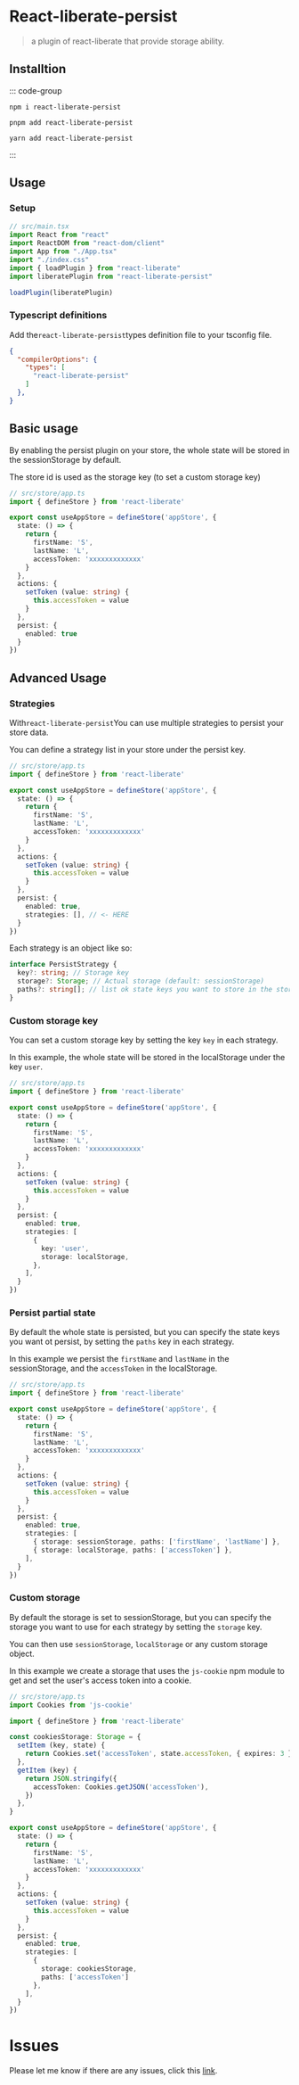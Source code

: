 # React-liberate-persist

> a plugin of react-liberate that provide storage ability.

## Installtion

::: code-group

```[npm]
npm i react-liberate-persist
```

```[pnpm]
pnpm add react-liberate-persist
```

```[yarn]
yarn add react-liberate-persist
```

:::

## Usage

### Setup

```ts
// src/main.tsx
import React from "react"
import ReactDOM from "react-dom/client"
import App from "./App.tsx"
import "./index.css"
import { loadPlugin } from "react-liberate"
import liberatePlugin from "react-liberate-persist"

loadPlugin(liberatePlugin)
```

### Typescript definitions

Add the`react-liberate-persist`types definition file to your tsconfig file.

```json
{
  "compilerOptions": {
    "types": [
      "react-liberate-persist"
    ]
  },
}
```

## Basic usage

By enabling the persist plugin on your store, the whole state will be stored in the sessionStorage by default.

The store id is used as the storage key (to set a custom storage key)

```ts
// src/store/app.ts
import { defineStore } from 'react-liberate'

export const useAppStore = defineStore('appStore', {
  state: () => {
    return {
      firstName: 'S',
      lastName: 'L',
      accessToken: 'xxxxxxxxxxxxx'
    }
  },
  actions: {
    setToken (value: string) {
      this.accessToken = value
    }
  },
  persist: {
    enabled: true
  }
})
```

## Advanced Usage

### Strategies

With`react-liberate-persist`You can use multiple strategies to persist your store data.

You can define a strategy list in your store under the persist key.

```ts
// src/store/app.ts
import { defineStore } from 'react-liberate'

export const useAppStore = defineStore('appStore', {
  state: () => {
    return {
      firstName: 'S',
      lastName: 'L',
      accessToken: 'xxxxxxxxxxxxx'
    }
  },
  actions: {
    setToken (value: string) {
      this.accessToken = value
    }
  },
  persist: {
    enabled: true,
    strategies: [], // <- HERE
  }
})
```

Each strategy is an object like so:

```ts
interface PersistStrategy {
  key?: string; // Storage key
  storage?: Storage; // Actual storage (default: sessionStorage)
  paths?: string[]; // list ok state keys you want to store in the storage
}
```

### Custom storage key

You can set a custom storage key by setting the key `key` in each strategy.

In this example, the whole state will be stored in the localStorage under the key `user`.

```ts
// src/store/app.ts
import { defineStore } from 'react-liberate'

export const useAppStore = defineStore('appStore', {
  state: () => {
    return {
      firstName: 'S',
      lastName: 'L',
      accessToken: 'xxxxxxxxxxxxx'
    }
  },
  actions: {
    setToken (value: string) {
      this.accessToken = value
    }
  },
  persist: {
    enabled: true,
    strategies: [
      {
        key: 'user',
        storage: localStorage,
      },
    ],
  }
})
```

### Persist partial state

By default the whole state is persisted, but you can specify the state keys you want ot persist, by setting the `paths` key in each strategy.

In this example we persist the `firstName` and `lastName` in the sessionStorage, and the `accessToken` in the localStorage.

```ts
// src/store/app.ts
import { defineStore } from 'react-liberate'

export const useAppStore = defineStore('appStore', {
  state: () => {
    return {
      firstName: 'S',
      lastName: 'L',
      accessToken: 'xxxxxxxxxxxxx'
    }
  },
  actions: {
    setToken (value: string) {
      this.accessToken = value
    }
  },
  persist: {
    enabled: true,
    strategies: [
      { storage: sessionStorage, paths: ['firstName', 'lastName'] },
      { storage: localStorage, paths: ['accessToken'] },
    ],
  }
})
```

### Custom storage

By default the storage is set to sessionStorage, but you can specify the storage you want to use for each strategy by setting the `storage` key.

You can then use `sessionStorage`, `localStorage` or any custom storage object.

In this example we create a storage that uses the `js-cookie` npm module to get and set the user's access token into a cookie.

```ts
// src/store/app.ts
import Cookies from 'js-cookie'

import { defineStore } from 'react-liberate'

const cookiesStorage: Storage = {
  setItem (key, state) {
    return Cookies.set('accessToken', state.accessToken, { expires: 3 })
  },
  getItem (key) {
    return JSON.stringify({
      accessToken: Cookies.getJSON('accessToken'),
    })
  },
}

export const useAppStore = defineStore('appStore', {
  state: () => {
    return {
      firstName: 'S',
      lastName: 'L',
      accessToken: 'xxxxxxxxxxxxx'
    }
  },
  actions: {
    setToken (value: string) {
      this.accessToken = value
    }
  },
  persist: {
    enabled: true,
    strategies: [
      {
        storage: cookiesStorage,
        paths: ['accessToken']
      },
    ],
  }
})
```


# Issues

Please let me know if there are any issues, click this [link](https://github.com/savage181855/savage-libs/issues).

